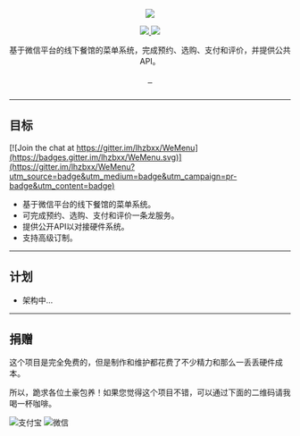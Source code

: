 <p align="center">
  <a href="http://www.lhzbxx.top">
    <img src="http://o6xwjica4.bkt.clouddn.com/logo.png?imageView/2/w/200">    
  </a>
</p>
<p align="center">
  <a href="https://gitter.im/lhzbxx/WeMenu?utm_source=badge&utm_medium=badge&utm_campaign=pr-badge&utm_content=badge">
    <img src="https://badges.gitter.im/lhzbxx/wemenu.svg">
  </a>
  <a href="https://wemenu-slackin.herokuapp.com/">
    <img src="https://wemenu-slackin.herokuapp.com/badge.svg">
  </a>
</p>
<p align="center">基于微信平台的线下餐馆的菜单系统，完成预约、选购、支付和评价，并提供公共API。</p>
<p align="center">
  <a href="https://github.com/lhzbxx/WeMenu/issues">
    <img src="https://img.shields.io/github/issues/wemenu/follow3.svg" alt="">
  </a>
  <a href="https://github.com/lhzbxx/WeMenu/releases">
    <img src="https://img.shields.io/github/release/wemenu/follow3.svg" alt="">
  </a>
  <a href="https://github.com/lhzbxx/WeMenu/releases">
    <img src="https://img.shields.io/github/downloads/lhzbxx/wemenu/total.svg" alt="">
  </a>
</p>
<p align="center">
  <a href="http://www.wtfpl.net/">
    <img src="http://www.wtfpl.net/wp-content/uploads/2012/12/wtfpl-badge-1.png" alt="">
  </a>
</p>

---
## 目标

[![Join the chat at https://gitter.im/lhzbxx/WeMenu](https://badges.gitter.im/lhzbxx/WeMenu.svg)](https://gitter.im/lhzbxx/WeMenu?utm_source=badge&utm_medium=badge&utm_campaign=pr-badge&utm_content=badge)

+ 基于微信平台的线下餐馆的菜单系统。
+ 可完成预约、选购、支付和评价一条龙服务。
+ 提供公开API以对接硬件系统。
+ 支持高级订制。

---

## 计划

+ 架构中...

---

## 捐赠

这个项目是完全免费的，但是制作和维护都花费了不少精力和那么一丢丢硬件成本。

所以，跪求各位土豪包养！如果您觉得这个项目不错，可以通过下面的二维码请我喝一杯咖啡。

![支付宝](http://o6xwrt3vx.bkt.clouddn.com/ali_pay.jpg?imageView/2/h/250)
![微信](http://o6xwrt3vx.bkt.clouddn.com/wechat_pay.jpg?imageView/2/h/250)


